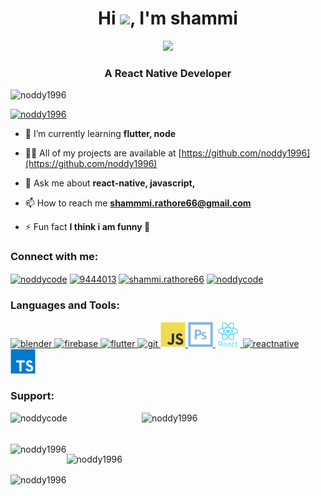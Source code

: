 <h1 align="center">Hi <img src="https://camo.githubusercontent.com/e8e7b06ecf583bc040eb60e44eb5b8e0ecc5421320a92929ce21522dbc34c891/68747470733a2f2f6d656469612e67697068792e636f6d2f6d656469612f6876524a434c467a6361737252346961377a2f67697068792e676966" width="40"/>, I'm shammi</h1>

<div id="header" align="center">
  <img src="https://media.giphy.com/media/M9gbBd9nbDrOTu1Mqx/giphy.gif" width="100"/>
</div>
<h3 align="center">A React Native Developer</h3>

<p align="left"> <img src="https://komarev.com/ghpvc/?username=noddy1996&label=Profile%20views&color=0e75b6&style=flat" alt="noddy1996" /> </p>

<p align="left"> <a href="https://github.com/ryo-ma/github-profile-trophy"><img src="https://github-profile-trophy.vercel.app/?username=noddy1996" alt="noddy1996" /></a> </p>

- 🌱 I’m currently learning **flutter, node**

- 👨‍💻 All of my projects are available at [https://github.com/noddy1996](https://github.com/noddy1996)

- 💬 Ask me about **react-native, javascript,**

- 📫 How to reach me **shammmi.rathore66@gmail.com**

- ⚡ Fun fact **I think i am funny 🤪**

<h3 align="left">Connect with me:</h3>
<p align="left">
<a href="https://linkedin.com/in/noddycode" target="blank"><img align="center" src="https://raw.githubusercontent.com/rahuldkjain/github-profile-readme-generator/master/src/images/icons/Social/linked-in-alt.svg" alt="noddycode" height="30" width="40" /></a>
<a href="https://stackoverflow.com/users/9444013" target="blank"><img align="center" src="https://raw.githubusercontent.com/rahuldkjain/github-profile-readme-generator/master/src/images/icons/Social/stack-overflow.svg" alt="9444013" height="30" width="40" /></a>
<a href="https://fb.com/shammi.rathore66" target="blank"><img align="center" src="https://raw.githubusercontent.com/rahuldkjain/github-profile-readme-generator/master/src/images/icons/Social/facebook.svg" alt="shammi.rathore66" height="30" width="40" /></a>
<a href="https://instagram.com/noddycode" target="blank"><img align="center" src="https://raw.githubusercontent.com/rahuldkjain/github-profile-readme-generator/master/src/images/icons/Social/instagram.svg" alt="noddycode" height="30" width="40" /></a>
</p>

<h3 align="left">Languages and Tools:</h3>
<p align="left"> <a href="https://www.blender.org/" target="_blank" rel="noreferrer"> <img src="https://download.blender.org/branding/community/blender_community_badge_white.svg" alt="blender" width="40" height="40"/> </a> <a href="https://firebase.google.com/" target="_blank" rel="noreferrer"> <img src="https://www.vectorlogo.zone/logos/firebase/firebase-icon.svg" alt="firebase" width="40" height="40"/> </a> <a href="https://flutter.dev" target="_blank" rel="noreferrer"> <img src="https://www.vectorlogo.zone/logos/flutterio/flutterio-icon.svg" alt="flutter" width="40" height="40"/> </a> <a href="https://git-scm.com/" target="_blank" rel="noreferrer"> <img src="https://www.vectorlogo.zone/logos/git-scm/git-scm-icon.svg" alt="git" width="40" height="40"/> </a> <a href="https://developer.mozilla.org/en-US/docs/Web/JavaScript" target="_blank" rel="noreferrer"> <img src="https://raw.githubusercontent.com/devicons/devicon/master/icons/javascript/javascript-original.svg" alt="javascript" width="40" height="40"/> </a> <a href="https://www.photoshop.com/en" target="_blank" rel="noreferrer"> <img src="https://raw.githubusercontent.com/devicons/devicon/master/icons/photoshop/photoshop-line.svg" alt="photoshop" width="40" height="40"/> </a> <a href="https://reactjs.org/" target="_blank" rel="noreferrer"> <img src="https://raw.githubusercontent.com/devicons/devicon/master/icons/react/react-original-wordmark.svg" alt="react" width="40" height="40"/> </a> <a href="https://reactnative.dev/" target="_blank" rel="noreferrer"> <img src="https://reactnative.dev/img/header_logo.svg" alt="reactnative" width="40" height="40"/> </a> <a href="https://www.typescriptlang.org/" target="_blank" rel="noreferrer"> <img src="https://raw.githubusercontent.com/devicons/devicon/master/icons/typescript/typescript-original.svg" alt="typescript" width="40" height="40"/> </a> </p>

<h3 align="left">Support:</h3>
<p><a href="https://www.buymeacoffee.com/noddycode"> <img align="left" src="https://cdn.buymeacoffee.com/buttons/v2/default-yellow.png" height="50" width="210" alt="noddycode" /></a><a href="https://ko-fi.com/noddy1996"> <img align="left" src="https://cdn.ko-fi.com/cdn/kofi3.png?v=3" height="50" width="210" alt="noddy1996" /></a></p><br><br>

<p><img align="left" src="https://github-readme-stats.vercel.app/api/top-langs?username=noddy1996&show_icons=true&locale=en&layout=compact" alt="noddy1996" /></p>

<p>&nbsp;<img align="center" src="https://github-readme-stats.vercel.app/api?username=noddy1996&show_icons=true&locale=en" alt="noddy1996" /></p>

<p><img align="center" src="https://github-readme-streak-stats.herokuapp.com/?user=noddy1996&" alt="noddy1996" /></p>


<!--
**noddy1996/noddy1996** is a ✨ _special_ ✨ repository because its `README.md` (this file) appears on your GitHub profile.

Here are some ideas to get you started:

- 🔭 I’m currently working on ...
- 🌱 I’m currently learning ...
- 👯 I’m looking to collaborate on ...
- 🤔 I’m looking for help with ...
- 💬 Ask me about ...
- 📫 How to reach me: ...
- 😄 Pronouns: ...
- ⚡ Fun fact: ...
-->
